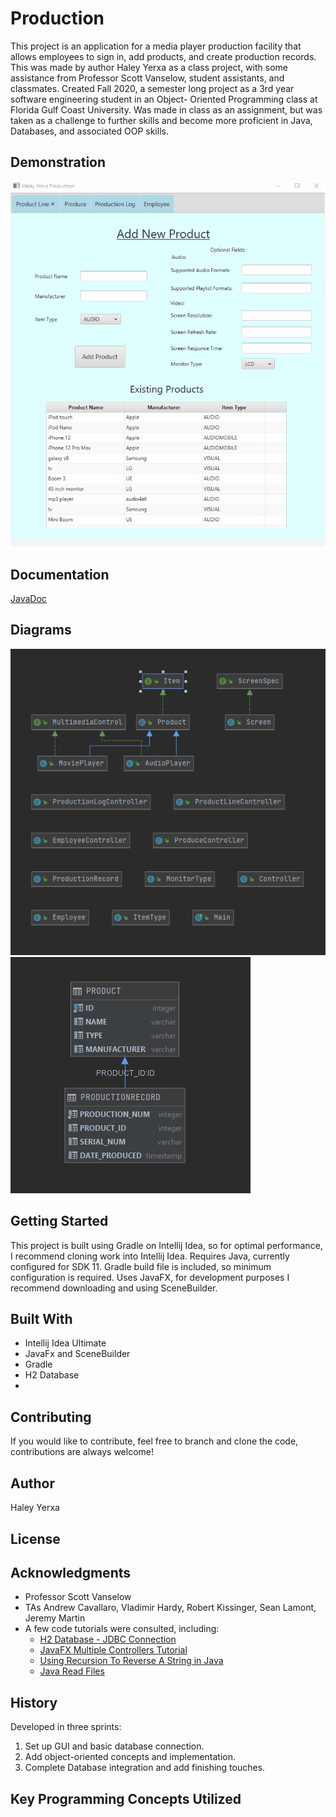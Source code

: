 # Production
This project is an application for a media player production facility that allows employees to sign in, add products, and create production records. 
This was made by author Haley Yerxa as a class project, with some assistance from Professor Scott Vanselow, student assistants, and classmates.
Created Fall 2020, a semester long project as a 3rd year software engineering student in an Object- Oriented Programming class at Florida Gulf Coast University.
Was made in class as an assignment, but was taken as a challenge to further skills and become more proficient in Java, Databases, and associated OOP skills.
## Demonstration
![Demo GIF](demo.gif)
## Documentation
[JavaDoc](file:///C:/Users/haley/Documents/Production/docs/package-summary.html)
## Diagrams
![Class Diagram](class_diagram.PNG)
![Database Diagram](database_diagram.PNG)
## Getting Started
This project is built using Gradle on Intellij Idea, so for optimal performance, I recommend cloning work into Intellij Idea. 
Requires Java, currently configured for SDK 11. Gradle build file is included, so minimum configuration is required. 
Uses JavaFX, for development purposes I recommend downloading and using SceneBuilder.
## Built With
* Intellij Idea Ultimate
* JavaFx and SceneBuilder
* Gradle
* H2 Database
*
## Contributing
If you would like to contribute, feel free to branch and clone the code, contributions are always welcome!
## Author
Haley Yerxa
## License
## Acknowledgments
* Professor Scott Vanselow
* TAs Andrew Cavallaro, Vladimir Hardy, Robert Kissinger, Sean Lamont, Jeremy Martin
* A few code tutorials were consulted, including:
    * [H2 Database - JDBC Connection](https://www.tutorialspoint.com/h2_database/h2_database_jdbc_connection)
    * [JavaFX Multiple Controllers Tutorial](https://github.com/mvpjava/javaFX-multiple-controllers-tutorial/blob/master/src/main/java/com/mvp/java/controllers/MainController.java)
    * [Using Recursion To Reverse A String in Java](https://beginnersbook.com/2017/09/java-program-to-reverse-a-string-using-recursion/)
    * [Java Read Files](https://www.w3schools.com/java/java_files_read.asp)
## History
Developed in three sprints:
1. Set up GUI and basic database connection.
2. Add object-oriented concepts and implementation.
3. Complete Database integration and add finishing touches.
## Key Programming Concepts Utilized

